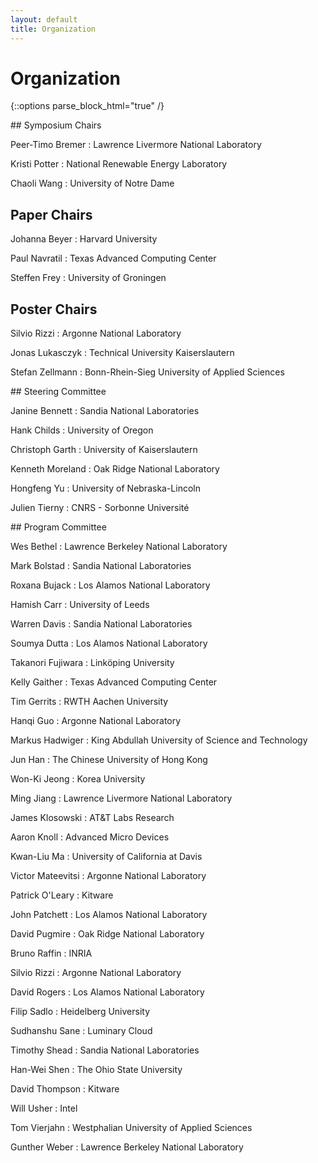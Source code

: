 ```yaml
---
layout: default
title: Organization
---
```


# Organization

{::options parse_block_html="true" /}

<div class="left">
## Symposium Chairs

Peer-Timo Bremer
: Lawrence Livermore National Laboratory

Kristi Potter
: National Renewable Energy Laboratory

Chaoli Wang
: University of Notre Dame

## Paper Chairs

Johanna Beyer
: Harvard University

Paul Navratil
: Texas Advanced Computing Center

Steffen Frey 
: University of Groningen

## Poster Chairs

Silvio Rizzi
: Argonne National Laboratory

Jonas Lukasczyk
: Technical University Kaiserslautern

Stefan Zellmann
: Bonn-Rhein-Sieg University of Applied Sciences


</div>
<div class="right">
## Steering Committee

Janine Bennett
: Sandia National Laboratories

Hank Childs
: University of Oregon

Christoph Garth
: University of Kaiserslautern

Kenneth Moreland
: Oak Ridge National Laboratory

Hongfeng Yu
: University of Nebraska-Lincoln

Julien Tierny
: CNRS - Sorbonne Université
</div>

<div class="left">
## Program Committee


Wes Bethel : Lawrence Berkeley National Laboratory

Mark Bolstad : Sandia National Laboratories

  Roxana Bujack : Los Alamos National Laboratory

  Hamish Carr : University of Leeds

  Warren Davis : Sandia National Laboratories
  
  Soumya Dutta : Los Alamos National Laboratory

  Takanori Fujiwara : Linköping University

  Kelly Gaither : Texas Advanced Computing Center

  Tim Gerrits : RWTH Aachen University

  Hanqi Guo	: Argonne National Laboratory

  Markus Hadwiger	: King Abdullah University of Science and Technology

  Jun Han	: The Chinese University of Hong Kong

  Won-Ki Jeong : Korea University

  Ming Jiang : Lawrence Livermore National Laboratory

  James Klosowski	: AT&T Labs Research

  Aaron	Knoll	: Advanced Micro Devices

  Kwan-Liu Ma	: University of California at Davis

  Victor Mateevitsi : Argonne National Laboratory

  Patrick O'Leary	: Kitware

  John Patchett : Los Alamos National Laboratory

  David Pugmire	: Oak Ridge National Laboratory

  Bruno Raffin : INRIA

  Silvio Rizzi : Argonne National Laboratory

  David Rogers : Los Alamos National Laboratory

  Filip Sadlo : Heidelberg University

  Sudhanshu Sane : Luminary Cloud

  Timothy Shead : Sandia National Laboratories

  Han-Wei Shen : The Ohio State University

  David Thompson : Kitware

  Will Usher : Intel

  Tom Vierjahn : Westphalian University of Applied Sciences

  Gunther Weber : Lawrence Berkeley National Laboratory
  
 
<!-- </div> -->
